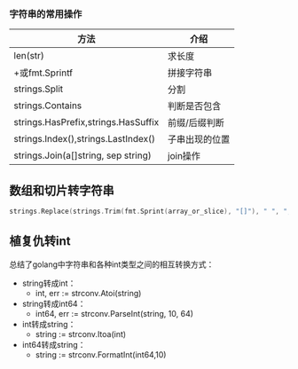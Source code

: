 ### 字符串的常用操作

| 方法                                | 介绍           |
| ----------------------------------- | -------------- |
| len(str)                            | 求长度         |
| +或fmt.Sprintf                      | 拼接字符串     |
| strings.Split                       | 分割           |
| strings.Contains                    | 判断是否包含   |
| strings.HasPrefix,strings.HasSuffix | 前缀/后缀判断  |
| strings.Index(),strings.LastIndex() | 子串出现的位置 |
| strings.Join(a[]string, sep string) | join操作       |


## 数组和切片转字符串

```go
strings.Replace(strings.Trim(fmt.Sprint(array_or_slice), "[]"), " ", ",", -1)
```

## 植复仇转int

总结了golang中字符串和各种int类型之间的相互转换方式：

- string转成int：
  - int, err := strconv.Atoi(string)
- string转成int64：
  - int64, err := strconv.ParseInt(string, 10, 64)
- int转成string：
  - string := strconv.Itoa(int)
- int64转成string：
  - string := strconv.FormatInt(int64,10)